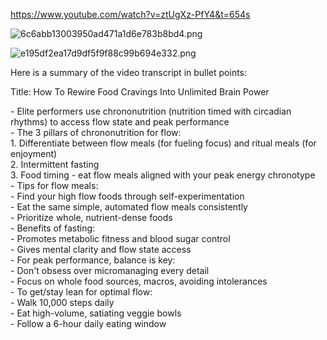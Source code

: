 https://www.youtube.com/watch?v=ztUgXz-PfY4&t=654s

![6c6abb13003950ad471a1d6e783b8bd4.png](6c6abb13003950ad471a1d6e783b8bd4.png)

![e195df2ea17d9df5f9f88c99b694e332.png](e195df2ea17d9df5f9f88c99b694e332.png)

Here is a summary of the video transcript in bullet points:

Title: How To Rewire Food Cravings Into Unlimited Brain Power

\- Elite performers use chrononutrition (nutrition timed with circadian rhythms) to access flow state and peak performance  
\- The 3 pillars of chrononutrition for flow:  
1\. Differentiate between flow meals (for fueling focus) and ritual meals (for enjoyment)  
2\. Intermittent fasting  
3\. Food timing - eat flow meals aligned with your peak energy chronotype  
\- Tips for flow meals:  
\- Find your high flow foods through self-experimentation  
\- Eat the same simple, automated flow meals consistently  
\- Prioritize whole, nutrient-dense foods  
\- Benefits of fasting:  
\- Promotes metabolic fitness and blood sugar control  
\- Gives mental clarity and flow state access  
\- For peak performance, balance is key:  
\- Don't obsess over micromanaging every detail  
\- Focus on whole food sources, macros, avoiding intolerances  
\- To get/stay lean for optimal flow:  
\- Walk 10,000 steps daily  
\- Eat high-volume, satiating veggie bowls  
\- Follow a 6-hour daily eating window